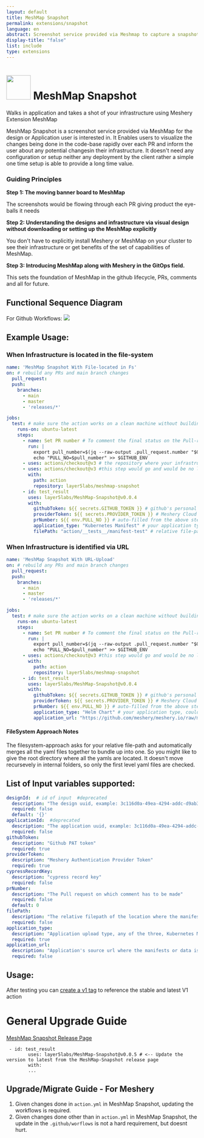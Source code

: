 ```yaml
---
layout: default
title: MeshMap Snapshot
permalink: extensions/snapshot
language: en
abstract: Screenshot service provided via Meshmap to capture a snapshot of their infrastructure at any given time.
display-title: "false"
list: include
type: extensions
---
```


# <img style="height: 4rem; width: 4rem;" src="{{site.baseurl}}/assets/img/meshmap-icon-color.svg" />  MeshMap Snapshot

Walks in application and takes a shot of your infrastructure using Meshery Extension MeshMap

MeshMap Snapshot is a screenshot service provided via MeshMap for the design or Application user is interested in. It Enables users to visualize the changes being done in the code-base rapidly over each PR and inform the user about any potential changesin their infrastructure. It doesn't need any configuration or setup neither any deployment by the client rather a simple one time setup is able to provide a long time value.

### Guiding Principles

**Step 1: The moving banner board to MeshMap**


The screenshots would be flowing through each PR giving product the eye-balls it needs


**Step 2: Understanding the designs and infrastructure via visual design without downloading or setting up the MeshMap explicitly**


You don't have to explicitly install Meshery or MeshMap on your cluster to see their infrastructure or get benefits of the set of capabilities of MeshMap.


**Step 3: Introducing MeshMap along with Meshery in the GitOps field.**

This sets the foundation of MeshMap in the github lifecycle, PRs, comments and all for future.

## Functional Sequence Diagram
For Github Workflows:
<img src="{{site.baseurl}}/assets/img/meshmap/meshmap-snapshot.png" />

## Example Usage:

### When Infrastructure is located in the file-system
```yaml
name: 'MeshMap Snapshot With File-located in Fs'
on: # rebuild any PRs and main branch changes
  pull_request:
  push:
    branches:
      - main
      - master
      - 'releases/*'

jobs:
  test: # make sure the action works on a clean machine without building
    runs-on: ubuntu-latest
    steps:
      - name: Set PR number # To comment the final status on the Pull-request opened in any repository
        run: |
          export pull_number=$(jq --raw-output .pull_request.number "$GITHUB_EVENT_PATH")
          echo "PULL_NO=$pull_number" >> $GITHUB_ENV
      - uses: actions/checkout@v3 # the repository where your infrastructure is located
      - uses: actions/checkout@v3 #this step would go and would be no longer needed to be written
        with:
          path: action
          repository: layer5labs/meshmap-snapshot
      - id: test_result
        uses: layer5labs/MeshMap-Snapshot@v0.0.4
        with:
          githubToken: ${{ secrets.GITHUB_TOKEN }} # github's personal access token example: "ghp_...."
          providerToken: ${{ secrets.PROVIDER_TOKEN }} # Meshery Cloud Authentication token, signin to meshery-cloud to get one, example: ey.....
          prNumber: ${{ env.PULL_NO }} # auto-filled from the above step
          application_type: "Kubernetes Manifest" # your application type, could be any of three: "Kubernetes Manifest", "Docker Compose", "Helm Chart"
          filePath: "action/__tests__/manifest-test" # relative file-path from the root directory in the github-runner env, you might require to checkout the repository as described in step 2
```
### When Infrastructure is identified via URL
```yaml
name: 'MeshMap Snapshot With URL-Upload'
on: # rebuild any PRs and main branch changes
  pull_request:
  push:
    branches:
      - main
      - master
      - 'releases/*'

jobs:
  test: # make sure the action works on a clean machine without building
    runs-on: ubuntu-latest
    steps:
      - name: Set PR number # To comment the final status on the Pull-request opened in any repository
        run: |
          export pull_number=$(jq --raw-output .pull_request.number "$GITHUB_EVENT_PATH")
          echo "PULL_NO=$pull_number" >> $GITHUB_ENV
      - uses: actions/checkout@v3 #this step would go and would be no longer needed to be written
        with:
          path: action
          repository: layer5labs/meshmap-snapshot
      - id: test_result
        uses: layer5labs/MeshMap-Snapshot@v0.0.4
        with:
          githubToken: ${{ secrets.GITHUB_TOKEN }} # github's personal access token example: "ghp_...."
          providerToken: ${{ secrets.PROVIDER_TOKEN }} # Meshery Cloud Authentication token, signin to meshery-cloud to get one, example: ey.....
          prNumber: ${{ env.PULL_NO }} # auto-filled from the above step
          application_type: "Helm Chart" # your application type, could be any of three: "Kubernetes Manifest", "Docker Compose", "Helm Chart"
          application_url: "https://github.com/meshery/meshery.io/raw/master/charts/meshery-v0.6.88.tgz"
```

#### FileSystem Approach Notes
The filesystem-approach asks for your relative file-path and automatically merges all the yaml files together to bundle up into one. So you might like to give the root directory where all the yamls are located. It doesn't move recursevely in internal folders, so only the first level yaml files are checked.

## List of Input variables supported:
```yaml
designId:  # id of input  #deprecated
  description: "The design uuid, example: 3c116d0a-49ea-4294-addc-d9ab34210662"
  required: false
  default: '{}'
applicationId:  #deprecated
  description: "The application uuid, example: 3c116d0a-49ea-4294-addc-d9ab34210662"
  required: false
githubToken:
  description: "Github PAT token"
  required: true
providerToken:
  description: "Meshery Authentication Provider Token"
  required: true
cypressRecordKey:
  description: "cypress record key"
  required: false
prNumber:
  description: "The Pull request on which comment has to be made"
  required: false
  default: 0
filePath: 
  description: "The relative filepath of the location where the manifests are stored"
  required: false
application_type:
  description: "Application upload type, any of the three, Kubernetes Manifest, Docker Compose, Helm Chart"
  required: true
application_url:
  description: "Application's source url where the manifests or data is stored"
  required: false
```

## Usage:

After testing you can [create a v1 tag](https://github.com/actions/toolkit/blob/master/docs/action-versioning.md) to reference the stable and latest V1 action

# General Upgrade Guide
[MeshMap Snapshot Release Page](https://github.com/layer5labs/meshmap-snapshot/releases)

```
 - id: test_result
        uses: layer5labs/MeshMap-Snapshot@v0.0.5 # <-- Update the version to latest from the MeshMap-Snapshot release page
        with:
        ...
```

## Upgrade/Migrate Guide - For Meshery
1. Given changes done in `action.yml` in MeshMap Snapshot, updating the workflows is required.
2. Given changes done other than in `action.yml` in MeshMap Snapshot, the update in the `.github/worflows` is not a hard requirement, but doesnt hurt.


